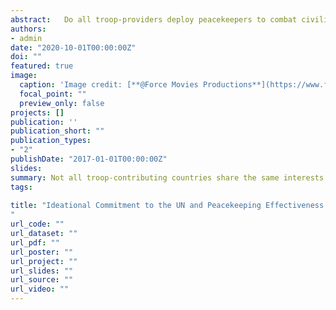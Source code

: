 ```yaml
---
abstract: 	Do all troop-providers deploy peacekeepers to combat civilian victimization in conflict countries? Earlier literature suggests that the answer to this question is no. Drawing on the conflict of interest theory, I posit that divergent interests of troop-providers reduce the ideational commitment of peacekeepers to the UN; therefore, the functionality of UN peacekeeping missions. This article explores the effect of peacekeepers' ideational commitment to the UN on reducing civilian victimization by combatants in all terminated and ongoing peacekeeping operations from 1990 to 2019. The results show that ideational commitment to the UN becomes more pivotal when peacekeepers are deployed in large numbers.
authors:
- admin
date: "2020-10-01T00:00:00Z"
doi: ""
featured: true
image:
  caption: 'Image credit: [**@Force Movies Productions**](https://www.flickr.com/photos/147647726@N06/38160945061/)'
  focal_point: ""
  preview_only: false
projects: []
publication: ''
publication_short: ""
publication_types: 
- "2"
publishDate: "2017-01-01T00:00:00Z"
slides: 
summary: Not all troop-contributing countries share the same interests when they deploy personnel to a UN mission. In this study, looking at the composition of the peacekeepers, I speculate about the primary interests of the troop-contributing governments and their effect on the success of missions.
tags:
 
title: "Ideational Commitment to the UN and Peacekeeping Effectiveness in Reducing Civilian Victimization
"
url_code: "" 
url_dataset: "" 
url_pdf: ""
url_poster: ""
url_project: ""
url_slides: ""
url_source: ""
url_video: ""
---
```


 

